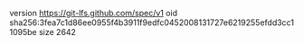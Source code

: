 version https://git-lfs.github.com/spec/v1
oid sha256:3fea7c1d86ee0955f4b3911f9edfc0452008131727e6219255efdd3cc11095be
size 2642

